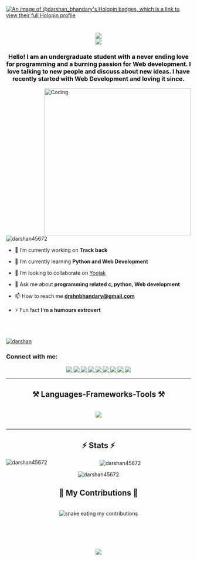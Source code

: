 [![An image of @darshan_bhandary's Holopin badges, which is a link to view their full Holopin profile](https://holopin.me/darshan_bhandary)]([https://holopin.io/@darshan_bhandary](https://www.holopin.io/@darshan_bhandary#badges))

<h1 align="center">
    <img src="https://readme-typing-svg.herokuapp.com/?font=Righteous&size=35&center=true&vCenter=true&width=500&height=70&duration=3000&lines=Hi+There!+👋;" /> <br>
    <img src="https://readme-typing-svg.herokuapp.com/?font=Righteous&size=35&center=true&vCenter=true&width=500&height=70&duration=3000&lines=I'm+Darshan+Bhandary!;" />
</h1>

<h3 align="center" style="color:black;">Hello! I am an undergraduate student with a never ending love for programming and a burning passion for Web development. I love talking to new people and discuss about new ideas. I have recently started with Web Development and loving it since.</h3>
<img align="right"alt="Coding"width="400" src="https://cdn.dribbble.com/users/1162077/screenshots/3848914/programmer.gif">

<p align="left"> <img src="https://komarev.com/ghpvc/?username=darshan45672&label=Profile%20views&color=0e75b6&style=flat" alt="darshan45672" /> </p>


- 🔭 I’m currently working on **Track back**

- 🌱 I’m currently learning **Python and Web Development**

- 👯 I’m looking to collaborate on [Yoojak](https://github.com/darshan45672/yoojak-new)

- 💬 Ask me about **programming related c, python, Web development**

- 📫 How to reach me **drshnbhandary@gmail.com**

- ⚡ Fun fact **I'm a humours extrovert**
<br>

<p align="left"> <a href="https://github.com/ryo-ma/github-profile-trophy"><br><img src="https://github-profile-trophy.vercel.app/?username=darshan45672" alt="darshan" /></a> </p>

<h3 align="left">Connect with me:</h3>
<div align="center"> 
  <a href="mailto:drshnbhandary@gmail.com">
    <img src="https://img.shields.io/badge/Gmail-333333?style=for-the-badge&logo=gmail&logoColor=red" />
  </a>
  <a href="https://www.linkedin.com/in/darshan-bhandary-b8691a249/" target="_blank">
    <img src="https://img.shields.io/badge/LinkedIn-0077B5?style=for-the-badge&logo=linkedin&logoColor=white" target="_blank" />
  </a>
  <a href="https://green-water-010995700.3.azurestaticapps.net/" target="_blank">
     <img src="https://img.shields.io/badge/Portfolio-FF5722?style=for-the-badge&logo=todoist&logoColor=white" target="_blank" /> <!-- sqlite, safari, google-chrome are other good icon options -->
  </a>
  <a href="https://twitter.com/darshan_bhandry" target="_blank">
     <img src="https://img.shields.io/badge/Twitter-FF57?style=for-the-badge&logo=twitter&logoColor=white" target="_blank" /> <!-- sqlite, safari, google-chrome are other good icon options -->
  </a>
  <a href="https://www.instagram.com/mr_dare_striker/" target="_blank">
     <img src="https://img.shields.io/badge/Instagram-FF8975?style=for-the-badge&logo=instagram&logoColor=white" target="_blank" /> <!-- sqlite, safari, google-chrome are other good icon options -->
  </a>
  <a href="https://leetcode.com/Darshan_Bhandary/" target="_blank">
     <img src="https://img.shields.io/badge/Leetcode-FF5722?style=for-the-badge&logo=leetcode&logoColor=white" target="_blank" /> <!-- sqlite, safari, google-chrome are other good icon options -->
  </a>
  <a href="https://www.hackerrank.com/profile/drshnbhandary" target="_blank">
     <img src="https://img.shields.io/badge/HackerRank-FF5722?style=for-the-badge&logo=hackerrank&logoColor=white" target="_blank" /> <!-- sqlite, safari, google-chrome are other good icon options -->
  </a>
  <a href="https://www.hackerearth.com/@Darshan_Bhandary" target="_blank">
     <img src="https://img.shields.io/badge/HackerEarth-FF5722?style=for-the-badge&logo=hackerearth&logoColor=white" target="_blank" /> <!-- sqlite, safari, google-chrome are other good icon options -->
  </a>
  <a href="https://discord.com/channels/@darshan_bhandary" target="_blank">
     <img src="https://img.shields.io/badge/Discord-FF5722?style=for-the-badge&logo=discord&logoColor=white" target="_blank" /> <!-- sqlite, safari, google-chrome are other good icon options -->
  </a>
</div>
 <hr/>
 
<h2 align="center">⚒️ Languages-Frameworks-Tools ⚒️</h2>
<br/>
<div align="center">
    <img src="https://skillicons.dev/icons?i=arduino,c,cpp,cs,html,css,javascript,typescript,java,kotlin,mysql,nodejs,php,r,ruby,python,postgres,jquery,androidstudio,azure,bootstrap,docker,cloudflare,git,wordpress,vscode,github,figma,tailwind,kubernetes,laravel,alpinejs,linux,mongodb,postman,unity,sass,react,express,firebase,flask,photoshop,replit,raspberrypi,powershell,nginx,gcp,eclipse,django,bash,discord,dotnet" />
</div>

<br/>
<hr/>
<h2 align="center">⚡ Stats ⚡</h2>
<div align="center">
  <p><img align="left" src="https://github-readme-stats.vercel.app/api/top-langs?username=darshan45672&show_icons=true&locale=en&layout=compact" alt="darshan45672" />&nbsp;<img align="center" src="https://github-readme-stats.vercel.app/api?username=darshan45672&show_icons=true&locale=en" alt="darshan45672" /></p>
  <p><img align="center" src="https://github-readme-streak-stats.herokuapp.com/?user=darshan45672&" alt="darshan45672" /></p>
</div>

<div align="center">
  <h2>🐍 My Contributions 🐍</h2>
  <br>
  <img alt="snake eating my contributions" src="https://github.com/darshan45672/darshan45672/blob/output/github-contribution-grid-snake.gif" />
  
  <br/><br/><br/>
</div>

<h3 align="center">
    <img src="https://readme-typing-svg.herokuapp.com/?font=Righteous&size=35&center=true&vCenter=true&width=500&height=70&duration=3000&lines=Thanks+for+visiting!✌️;" /> <br>
</h3>
